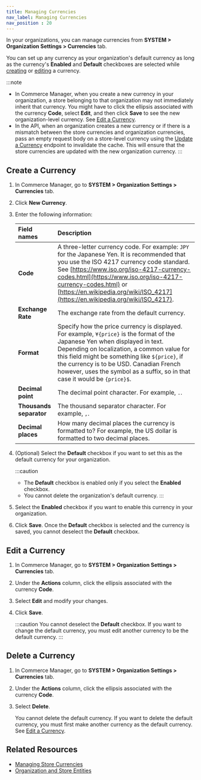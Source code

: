 ```yaml
---
title: Managing Currencies
nav_label: Managing Currencies
nav_position : 20
---
```


In your organizations, you can manage currencies from **SYSTEM > Organization Settings > Currencies** tab. 

You can set up any currency as your organization's default currency as long as the currency's **Enabled** and **Default** checkboxes are selected while [creating](#create-a-currency) or [editing](#edit-a-currency) a currency.

:::note
- In Commerce Manager, when you create a new currency in your organization, a store belonging to that organization may not immediately inherit that currency. You might have to click the ellipsis associated with the currency **Code**, select **Edit**, and then click **Save** to see the new organization-level currency. See [Edit a Currency](#edit-a-currency).
- In the API, when an organization creates a new currency or if there is a mismatch between the store currencies and organization currencies, pass an empty request body on a store-level currency using the [Update a Currency](/docs/api/pxm/currencies/update-a-currency) endpoint to invalidate the cache. This will ensure that the store currencies are updated with the new organization currency.
:::

## Create a Currency

1. In Commerce Manager, go to **SYSTEM > Organization Settings > Currencies** tab.
1. Click **New Currency**.
1. Enter the following information:

     | Field names           | Description |
     | :-------------------- | :------------- |
     | **Code** | A three-letter currency code. For example: `JPY` for the Japanese Yen. It is recommended that you use the ISO 4217 currency code standard. See [https://www.iso.org/iso-4217-currency-codes.html](https://www.iso.org/iso-4217-currency-codes.html) or [https://en.wikipedia.org/wiki/ISO_4217](https://en.wikipedia.org/wiki/ISO_4217). |
     | **Exchange Rate** | The exchange rate from the default currency. |
     | **Format** |  Specify how the price currency is displayed. For example, `¥{price}` is the format of the Japanese Yen when displayed in text. Depending on localization, a common value for this field might be something like `${price}`, if the currency is to be USD. Canadian French however, uses the symbol as a suffix, so in that case it would be `{price}$`. |
     | **Decimal point** | The decimal point character. For example, `.`. |
     | **Thousands separator** | The thousand separator character. For example, `,`. |
     | **Decimal places** | How many decimal places the currency is formatted to? For example, the US dollar is formatted to two decimal places. |

1. (Optional) Select the **Default** checkbox if you want to set this as the default currency for your organization. 

    :::caution
    - The **Default** checkbox is enabled only if you select the **Enabled** checkbox. 
    - You cannot delete the organization's default currency.
    :::
1. Select the **Enabled** checkbox if you want to enable this currency in your organization.
1. Click **Save**. Once the **Default** checkbox is selected and the currency is saved, you cannot deselect the **Default** checkbox.

## Edit a Currency

1. In Commerce Manager, go to **SYSTEM > Organization Settings > Currencies** tab.
1. Under the **Actions** column, click the ellipsis associated with the currency **Code**.
1. Select **Edit** and modify your changes.
1. Click **Save**.

    :::caution
    You cannot deselect the **Default** checkbox. If you want to change the default currency, you must edit another currency to be the default currency.
    :::


## Delete a Currency

1. In Commerce Manager, go to **SYSTEM > Organization Settings > Currencies** tab.
1. Under the **Actions** column, click the ellipsis associated with the currency **Code**.
1. Select **Delete**. 

    You cannot delete the default currency. If you want to delete the default currency, you must first make another currency as the default currency. See [Edit a Currency](#edit-a-currency).


## Related Resources

- [Managing Store Currencies](/docs/commerce-manager/product-experience-manager/currencies/manage-currencies)
- [Organization and Store Entities](/docs/organizations/org-level-entities)
